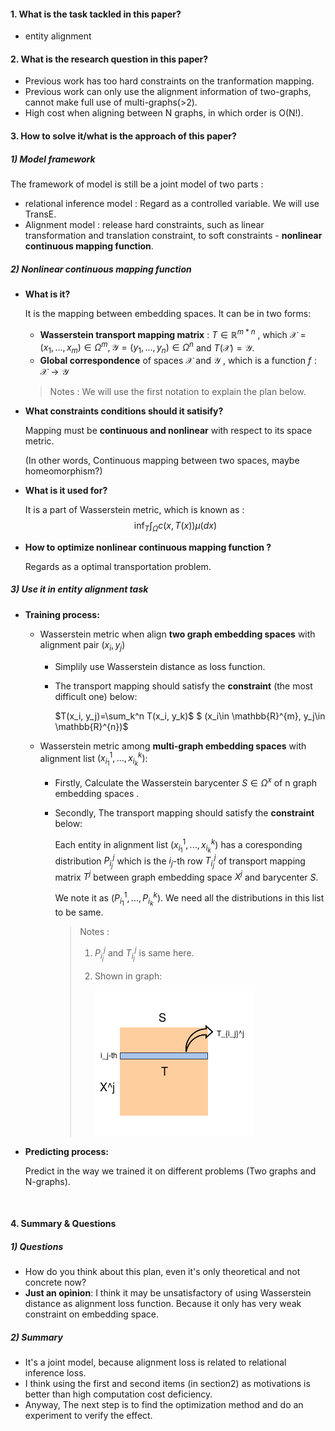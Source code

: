 #### 1. What is the task tackled in this paper?

- entity alignment

#### 2. What is the research question in this paper?

- Previous work has too hard constraints on the tranformation mapping. 
- Previous work can only use the alignment information of two-graphs, cannot make full use of multi-graphs(>2).
- High cost when aligning between N graphs, in which order is O(N!).

#### 3. How to solve it/what is the approach of this paper?

##### 1) Model framework

The framework of model is still be a joint model of two parts : 

- relational inference model : Regard as a controlled variable. We will use TransE. 
- Alignment model : release hard constraints, such as linear transformation and translation constraint, to soft constraints -  **nonlinear continuous mapping function**. 

##### 2) Nonlinear continuous mapping function 

- **What is it?**

  It is the mapping between embedding spaces. It can be in two forms:

  -  **Wasserstein transport mapping matrix**  :  $T\in \mathbb{R}^{m*n}$ ,   which $\mathcal{X}=(x_1,...,x_m)\in \Omega^m, \mathcal{Y}=(y_1,...,y_n)\in \Omega^n$ and $T(\mathcal{X})=\mathcal{Y}$. 
  - **Global correspondence** of spaces $\mathcal{X}$ and $\mathcal{Y}$ , which is a function $f:\mathcal{X}\to \mathcal{Y}$

  > Notes : We will use the first notation to explain the plan below. 

- **What constraints conditions should it satisify?** 

  Mapping must be **continuous and nonlinear** with respect to its space metric.

  (In other words, Continuous mapping between two spaces, maybe homeomorphism?)

- **What is it used for?**

  It is a part of Wasserstein metric, which is known as :
  $$
  \inf_{T}\int_{\Omega} c(x,T(x))\mu(dx)
  $$

- **How to optimize nonlinear continuous mapping function ?** 

  Regards as a optimal transportation problem. 

##### 3) Use it in entity alignment task 

  - **Training process:**

    - Wasserstein metric when align **two graph embedding spaces** with alignment pair $(x_i,y_j)$

      - Simplily use Wasserstein distance as loss function. 

      - The transport mapping should satisfy the **constraint** (the most difficult one) below: 

        $T(x_i, y_j)=\sum_k^n T(x_i, y_k)$ 		$ (x_i\in \mathbb{R}^{m}, y_j\in \mathbb{R}^{n})$

    - Wasserstein metric among **multi-graph embedding spaces** with alignment list $(x_{i_1}^1,...,x_{i_k}^k)$: 

      - Firstly, Calculate the Wasserstein barycenter $S\in \Omega^x$ of n graph embedding spaces .

      - Secondly, The transport mapping should satisfy the **constraint** below: 

        Each entity in alignment list $(x_{i_1}^1,...,x_{i_k}^k)$ has a coresponding distribution $P_{i_j}^j$ which is the $i_j$-th row $T_{i_j}^j$ of transport mapping matrix  $T^j$  between graph embedding space $X^j$ and barycenter $S$. 

        We note it as $(P_{i_1}^1,...,P_{i_k}^k)$.  We need all the distributions in this list to be same. 

        > Notes :
        >
        > 1.  $P_{i_j}^j$ and $T_{i_j}^j$ is same here. 
        >
        > 2. Shown in graph:
        >
        >    ![](./transport_map.png)



- **Predicting process:**

  Predict in the way we trained it on different problems (Two graphs and N-graphs). 

  ​

#### 4. Summary & Questions

##### 1) Questions

- How do you think about this plan, even it's only theoretical and not concrete now?
- **Just an opinion**: I think it may be unsatisfactory of using Wasserstein distance as alignment loss function. Because it only has very weak constraint on embedding space.

##### 2) Summary

- It's a joint model, because alignment loss is related to relational inference loss.
- I think using the first and second items (in section2) as motivations is better than high computation cost deficiency.
- Anyway, The next step is to find the optimization method and do an experiment to verify the effect. 

